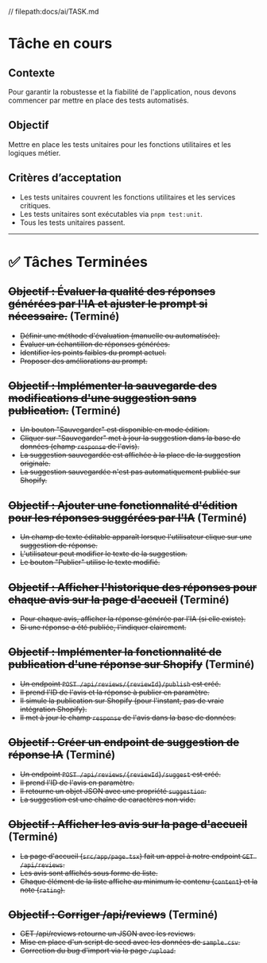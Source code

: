 // filepath:docs/ai/TASK.md

# Tâche en cours

## Contexte
Pour garantir la robustesse et la fiabilité de l'application, nous devons commencer par mettre en place des tests automatisés.

## Objectif
Mettre en place les tests unitaires pour les fonctions utilitaires et les logiques métier.

## Critères d’acceptation
- Les tests unitaires couvrent les fonctions utilitaires et les services critiques.
- Les tests unitaires sont exécutables via `pnpm test:unit`.
- Tous les tests unitaires passent.

---

# ✅ Tâches Terminées

## ~~Objectif : Évaluer la qualité des réponses générées par l'IA et ajuster le prompt si nécessaire.~~ (Terminé)
- ~~Définir une méthode d'évaluation (manuelle ou automatisée).~~
- ~~Évaluer un échantillon de réponses générées.~~
- ~~Identifier les points faibles du prompt actuel.~~
- ~~Proposer des améliorations au prompt.~~

## ~~Objectif : Implémenter la sauvegarde des modifications d'une suggestion sans publication.~~ (Terminé)
- ~~Un bouton "Sauvegarder" est disponible en mode édition.~~
- ~~Cliquer sur "Sauvegarder" met à jour la suggestion dans la base de données (champ `response` de l'avis).~~
- ~~La suggestion sauvegardée est affichée à la place de la suggestion originale.~~
- ~~La suggestion sauvegardée n'est pas automatiquement publiée sur Shopify.~~

## ~~Objectif : Ajouter une fonctionnalité d'édition pour les réponses suggérées par l'IA~~ (Terminé)
- ~~Un champ de texte éditable apparaît lorsque l'utilisateur clique sur une suggestion de réponse.~~
- ~~L'utilisateur peut modifier le texte de la suggestion.~~
- ~~Le bouton "Publier" utilise le texte modifié.~~

## ~~Objectif : Afficher l'historique des réponses pour chaque avis sur la page d'accueil~~ (Terminé)
- ~~Pour chaque avis, afficher la réponse générée par l'IA (si elle existe).~~
- ~~Si une réponse a été publiée, l'indiquer clairement.~~

## ~~Objectif : Implémenter la fonctionnalité de publication d'une réponse sur Shopify~~ (Terminé)
- ~~Un endpoint `POST /api/reviews/{reviewId}/publish` est créé.~~
- ~~Il prend l'ID de l'avis et la réponse à publier en paramètre.~~
- ~~Il simule la publication sur Shopify (pour l'instant, pas de vraie intégration Shopify).~~
- ~~Il met à jour le champ `response` de l'avis dans la base de données.~~

## ~~Objectif : Créer un endpoint de suggestion de réponse IA~~ (Terminé)
- ~~Un endpoint `POST /api/reviews/{reviewId}/suggest` est créé.~~
- ~~Il prend l'ID de l'avis en paramètre.~~
- ~~Il retourne un objet JSON avec une propriété `suggestion`.~~
- ~~La suggestion est une chaîne de caractères non vide.~~

## ~~Objectif : Afficher les avis sur la page d'accueil~~ (Terminé)
- ~~La page d'accueil (`src/app/page.tsx`) fait un appel à notre endpoint `GET /api/reviews`.~~
- ~~Les avis sont affichés sous forme de liste.~~
- ~~Chaque élément de la liste affiche au minimum le contenu (`content`) et la note (`rating`).~~

## ~~Objectif : Corriger /api/reviews~~ (Terminé)
- ~~GET /api/reviews retourne un JSON avec les reviews.~~
- ~~Mise en place d'un script de seed avec les données de `sample.csv`.~~
- ~~Correction du bug d'import via la page `/upload`.~~

